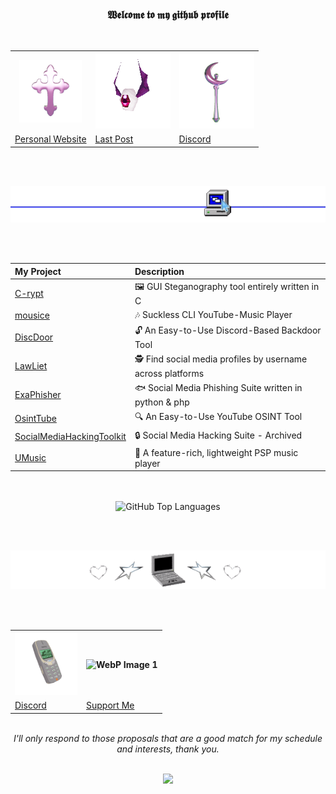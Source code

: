 <div align="center">

<h3>𝖂𝖊𝖑𝖈𝖔𝖒𝖊 𝖙𝖔 𝖒𝖞 𝖌𝖎𝖙𝖍𝖚𝖇 𝖕𝖗𝖔𝖋𝖎𝖑𝖊</h3>

<br>

<table align="center">
  <tr>
    <th><img src="images/spinning_cross.gif" alt="Animated GIF" width="100" height="100" /></th>
    <th><img src="images/eyebat.gif" alt="WebP Image 1" width="120" height="120" /></th>
    <th><img src="images/spinningsh.gif" alt="WebP Image 1" width="120" height="120" /></th>
  </tr>
  <tr>
    <td><a href="https://samueleamato.xyz/">Personal Website</a></td>
    <td><a href="https://samueleamato.xyz/post/my-experience-with-psp-development">Last Post</a></td>
    <td><a href="https://discord.com/invite/3r6mkjv6AP">Discord</a></td>
  </tr>
</table>

<br> <br>

<img src="images/br.webp">

<br> <br>

| My Project                                                                 | Description                                        |
|:---------------------------------------------------------------------------|:---------------------------------------------------|
| [C-rypt](https://github.com/rdWei/C-rypt)                                  | 🖼️ GUI Steganography tool entirely written in C    |
| [mousice](https://github.com/rdWei/mousice)                                | 🎶 Suckless CLI YouTube-Music Player               |
| [DiscDoor](https://github.com/rdWei/DiscDoor)                              | 🔓 An Easy-to-Use Discord-Based Backdoor Tool      |
| [LawLiet](https://github.com/rdWei/Lawliet)                                | 🕵️ Find social media profiles by username across platforms |
| [ExaPhisher](https://github.com/rdWei/exaPhisher)                          | 🐟 Social Media Phishing Suite written in python & php |
| [OsintTube](https://github.com/rdWei/OsintTube)                            | 🔍 An Easy-to-Use YouTube OSINT Tool              |
| [SocialMediaHackingToolkit](https://github.com/rdWei/SocialMediaHackingToolkit) | 🔒 Social Media Hacking Suite - Archived          |
| [UMusic](https://github.com/rdWei/UMusic)                                  | 🎵 A feature-rich, lightweight PSP music player   |
 
<br>
<br>

<div align="center" style="display: flex; align-items: center; justify-content: center;">
  <img src="https://denvercoder1-github-readme-stats.vercel.app/api/?username=rdwei&show_icons=true&include_all_commits=true&count_private=true&theme=react&hide_border=true&bg_color=000000&title_color=FFC0CB&icon_color=FFC0CB&hide_title=true&hide=contribs" alt="GitHub Top Languages">
</div>

<br> <br>

<img src="images/heart.gif">


<br><br>


<table align="center">
  <tr>
    <th><img src="images/nokia.gif" alt="Animated GIF" width="100" height="100" /></th>
    <th><img src="images/money.gif" alt="WebP Image 1" width="120" height="120" /></th>
  </tr>
  <tr>
    <td><a href="https://discord.gg/3r6mkjv6AP">Discord</a></td>
    <td><a href="">Support Me</a></td>
  </tr>
</table>

<br>

<div align="center">
  <i>I'll only respond to those proposals that are a good match for my schedule and interests, thank you.</i>
</div>

<br>

<p align="center"><a href="https://github.com/rdWei">
<img src="https://komarev.com/ghpvc/?username=rdWei&style=flat&color=313131&label=views">
</a></p>
